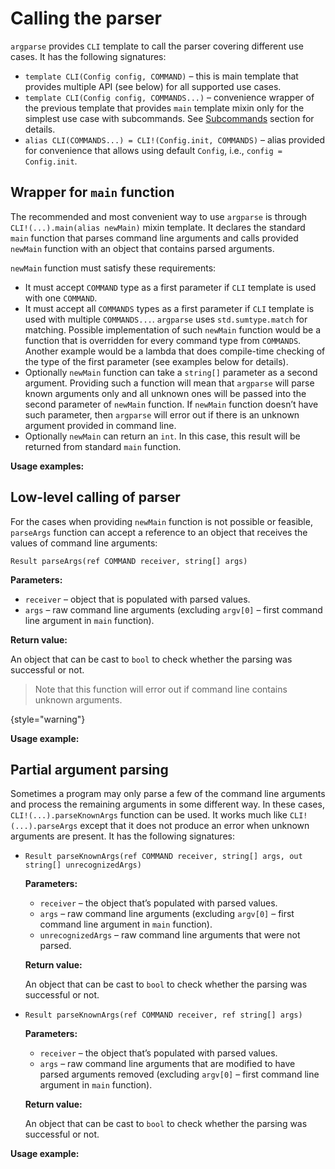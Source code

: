 # Calling the parser

`argparse` provides `CLI` template to call the parser covering different use cases. It has the following signatures:
- `template CLI(Config config, COMMAND)` – this is main template that provides multiple API (see below) for all
  supported use cases.
- `template CLI(Config config, COMMANDS...)` – convenience wrapper of the previous template that provides `main`
  template mixin only for the simplest use case with subcommands. See [Subcommands](Subcommands.md) section for details.
- `alias CLI(COMMANDS...) = CLI!(Config.init, COMMANDS)` – alias provided for convenience that allows using default
  `Config`, i.e., `config = Config.init`.

## Wrapper for `main` function

The recommended and most convenient way to use `argparse` is through `CLI!(...).main(alias newMain)` mixin template.
It declares the standard `main` function that parses command line arguments and calls provided `newMain` function with
an object that contains parsed arguments.

`newMain` function must satisfy these requirements:
- It must accept `COMMAND` type as a first parameter if `CLI` template is used with one `COMMAND`.
- It must accept all `COMMANDS` types as a first parameter if `CLI` template is used with multiple `COMMANDS...`.
  `argparse` uses `std.sumtype.match` for matching. Possible implementation of such `newMain` function would be a
  function that is overridden for every command type from `COMMANDS`. Another example would be a lambda that does
  compile-time checking of the type of the first parameter (see examples below for details).
- Optionally `newMain` function can take a `string[]` parameter as a second argument. Providing such a function will
  mean that `argparse` will parse known arguments only and all unknown ones will be passed into the second parameter of
  `newMain` function. If `newMain` function doesn’t have such parameter, then `argparse` will error out if there is an
  unknown argument provided in command line.
- Optionally `newMain` can return an `int`. In this case, this result will be returned from
  standard `main` function.

**Usage examples:**

<code-block src="code_snippets/call_parser1.d" lang="c++"/>

<code-block src="code_snippets/call_parser2.d" lang="c++"/>


## Low-level calling of parser

For the cases when providing `newMain` function is not possible or feasible, `parseArgs` function can accept a reference
to an object that receives the values of command line arguments:

`Result parseArgs(ref COMMAND receiver, string[] args)`

**Parameters:**

- `receiver` – object that is populated with parsed values.
- `args` – raw command line arguments (excluding `argv[0]` – first command line argument in `main` function).

**Return value:**

An object that can be cast to `bool` to check whether the parsing was successful or not.

> Note that this function will error out if command line contains unknown arguments.
>
{style="warning"}

**Usage example:**

<code-block src="code_snippets/call_parser4.d" lang="c++"/>


## Partial argument parsing

Sometimes a program may only parse a few of the command line arguments and process the remaining arguments in some different
way. In these cases, `CLI!(...).parseKnownArgs` function can be used. It works much like `CLI!(...).parseArgs` except
that it does not produce an error when unknown arguments are present. It has the following signatures:

- `Result parseKnownArgs(ref COMMAND receiver, string[] args, out string[] unrecognizedArgs)`

  **Parameters:**

    - `receiver` – the object that’s populated with parsed values.
    - `args` – raw command line arguments (excluding `argv[0]` – first command line argument in `main` function).
    - `unrecognizedArgs` – raw command line arguments that were not parsed.

  **Return value:**

  An object that can be cast to `bool` to check whether the parsing was successful or not.

- `Result parseKnownArgs(ref COMMAND receiver, ref string[] args)`

  **Parameters:**

    - `receiver` – the object that’s populated with parsed values.
    - `args` – raw command line arguments that are modified to have parsed arguments removed (excluding `argv[0]` – first
      command line argument in `main` function).

  **Return value:**

  An object that can be cast to `bool` to check whether the parsing was successful or not.

**Usage example:**

<code-block src="code_snippets/call_parser5.d" lang="c++"/>
